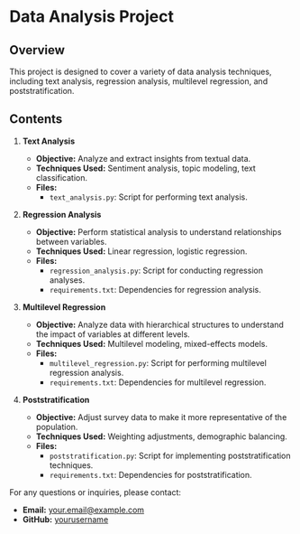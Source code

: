 # Data Analysis Project

## Overview

This project is designed to cover a variety of data analysis techniques, including text analysis, regression analysis, multilevel regression, and poststratification.

## Contents

1. **Text Analysis**
    - **Objective:** Analyze and extract insights from textual data.
    - **Techniques Used:** Sentiment analysis, topic modeling, text classification.
    - **Files:**
        - `text_analysis.py`: Script for performing text analysis.

2. **Regression Analysis**
    - **Objective:** Perform statistical analysis to understand relationships between variables.
    - **Techniques Used:** Linear regression, logistic regression.
    - **Files:**
        - `regression_analysis.py`: Script for conducting regression analyses.
        - `requirements.txt`: Dependencies for regression analysis.

3. **Multilevel Regression**
    - **Objective:** Analyze data with hierarchical structures to understand the impact of variables at different levels.
    - **Techniques Used:** Multilevel modeling, mixed-effects models.
    - **Files:**
        - `multilevel_regression.py`: Script for performing multilevel regression analysis.
        - `requirements.txt`: Dependencies for multilevel regression.

4. **Poststratification**
    - **Objective:** Adjust survey data to make it more representative of the population.
    - **Techniques Used:** Weighting adjustments, demographic balancing.
    - **Files:**
        - `poststratification.py`: Script for implementing poststratification techniques.
        - `requirements.txt`: Dependencies for poststratification.


For any questions or inquiries, please contact:

- **Email:** your.email@example.com
- **GitHub:** [yourusername](https://github.com/yourusername)

